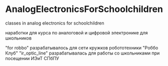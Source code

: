 # AnalogElectronicsForSchoolchildren
classes in analog electronics for schoolchildren

наработки для курса по аналоговой и цифровой электронике для школьников

"for robbo" разрабатывалось для сети кружков робототехники "Роббо Клуб"
"ir_optic_line" разрабатывалась для работы со школьниками при посещении ИЭиТ СПбПУ
